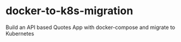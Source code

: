 # docker-to-k8s-migration
Build an API based Quotes App with docker-compose and migrate to Kubernetes
